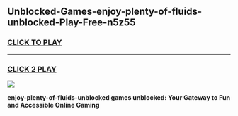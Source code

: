 
## Unblocked-Games-enjoy-plenty-of-fluids-unblocked-Play-Free-n5z55
<h3>
<a href="https://premium76.site?title=enjoy-plenty-of-fluids-unblocked&ref=21A">CLICK TO PLAY</a></h3>
<hr>

<h3>
<a href="https://premium76.site?title=enjoy-plenty-of-fluids-unblocked&ref=21A">CLICK 2 PLAY</a>
  
</h3>

<a href="https://premium76.site?title=enjoy-plenty-of-fluids-unblocked&ref=21A"><img src="https://clearcache.store/games.png"></a>


**enjoy-plenty-of-fluids-unblocked games unblocked: Your Gateway to Fun and Accessible Online Gaming**
